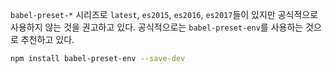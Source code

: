 `babel-preset-*` 시리즈로 `latest`, `es2015`, `es2016`, `es2017`들이 있지만 공식적으로 사용하지 않는 것을 권고하고 있다.
공식적으로는 `babel-preset-env`를 사용하는 것으로 추천하고 있다.
```bash
npm install babel-preset-env --save-dev
```